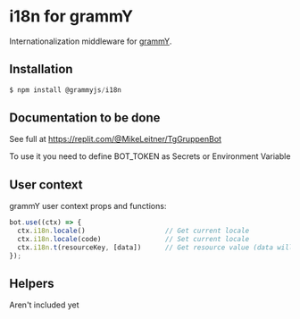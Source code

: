 
# i18n for grammY

Internationalization middleware for [grammY](https://github.com/grammyjs/grammY).

## Installation

```js
$ npm install @grammyjs/i18n
```

## Documentation to be done



See full at https://replit.com/@MikeLeitner/TgGruppenBot

To use it you need to define BOT_TOKEN as Secrets or Environment Variable

## User context

grammY user context props and functions:

```js
bot.use((ctx) => {
  ctx.i18n.locale()                    // Get current locale
  ctx.i18n.locale(code)                // Set current locale
  ctx.i18n.t(resourceKey, [data])      // Get resource value (data will be used by template engine)
});
```

## Helpers
Aren't included yet
